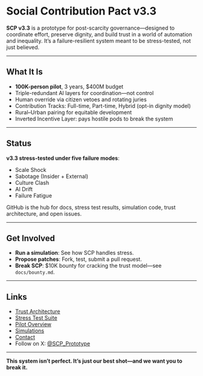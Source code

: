
# Social Contribution Pact v3.3

**SCP v3.3** is a prototype for post-scarcity governance—designed to coordinate effort, preserve dignity, and build trust in a world of automation and inequality. It’s a failure-resilient system meant to be stress-tested, not just believed.

---

## What It Is

- **100K-person pilot**, 3 years, $400M budget
- Triple-redundant AI layers for coordination—not control
- Human override via citizen vetoes and rotating juries
- Contribution Tracks: Full-time, Part-time, Hybrid (opt-in dignity model)
- Rural–Urban pairing for equitable development
- Inverted Incentive Layer: pays hostile pods to break the system

---

## Status

**v3.3 stress-tested under five failure modes**:
- Scale Shock
- Sabotage (Insider + External)
- Culture Clash
- AI Drift
- Failure Fatigue

GitHub is the hub for docs, stress test results, simulation code, trust architecture, and open issues.

---

## Get Involved

- **Run a simulation**: See how SCP handles stress.
- **Propose patches**: Fork, test, submit a pull request.
- **Break SCP**: $10K bounty for cracking the trust model—see `docs/bounty.md`.

---

## Links

- [Trust Architecture](docs/trust_architecture.md)
- [Stress Test Suite](docs/stress_tests.md)
- [Pilot Overview](docs/scp_v3.3.md)
- [Simulations](sims/)
- [Contact](mailto:forgefuture@proton.me)
- Follow on X: [@SCP_Prototype](https://x.com/SCP_Prototype)

---

**This system isn’t perfect. It’s just our best shot—and we want you to break it.**
